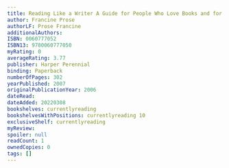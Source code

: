 ```yaml
---
title: Reading Like a Writer A Guide for People Who Love Books and for Those Who Want to Write Them
author: Francine Prose
authorLF: Prose Francine
additionalAuthors: 
ISBN: 0060777052
ISBN13: 9780060777050
myRating: 0
averageRating: 3.77
publisher: Harper Perennial
binding: Paperback
numberOfPages: 302
yearPublished: 2007
originalPublicationYear: 2006
dateRead: 
dateAdded: 20220308
bookshelves: currentlyreading
bookshelvesWithPositions: currentlyreading 10
exclusiveShelf: currentlyreading
myReview: 
spoiler: null
readCount: 1
ownedCopies: 0
tags: []
---
```


